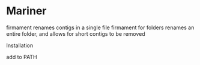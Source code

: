 # Mariner
firmament renames contigs in a single file
firmament for folders renames an entire folder, and allows for short contigs to be removed

Installation

add to PATH
